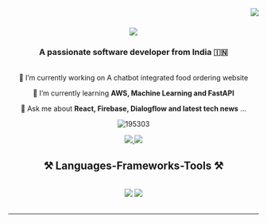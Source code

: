<img align="right" src="https://visitor-badge.laobi.icu/badge?page_id=Utkarshzzz.Utkarshzzz" />

<h1 align="center">
    <img src="https://readme-typing-svg.herokuapp.com/?font=Righteous&size=35&center=true&vCenter=true&width=500&height=70&duration=4000&lines=Hi+There!+👋;+I'm+Utkarsh+Mishra!;" />
</h1>

<h3 align="center">A passionate software developer from India 🇮🇳</h3>

<br/>
<div align="center">
🔭 I’m currently working on A chatbot integrated food ordering website
<br>


 🌱 I’m currently learning **AWS, Machine Learning and FastAPI**


 💬 Ask me about **React, Firebase, Dialogflow and latest tech news** ... 
 
 
![195303](https://github.com/user-attachments/assets/2b913ae7-4ba6-4b64-8fd9-4a1d6069ee44)

</div>
<div align="center"> 
  <a href="mailto:dcutkarsh@gmail.com">
    <img src="https://img.shields.io/badge/Gmail-333333?style=for-the-badge&logo=gmail&logoColor=red" />
  </a>
  <a href="https://www.linkedin.com/in/utkarsh-mishra-cs/" target="_blank">
    <img src="https://img.shields.io/badge/LinkedIn-0077B5?style=for-the-badge&logo=linkedin&logoColor=white" target="_blank" />
  </a>
  </a>
</div>
<h2 align="center">⚒️ Languages-Frameworks-Tools ⚒️</h2>
<br/>
<div align="center">
    <img src="https://skillicons.dev/icons?i=html,css,react,vscode,github" />
    <img src="https://skillicons.dev/icons?i=nodejs,python,cpp,firebase,c,java,fastapi" /><br>
</div>
<br/>
<hr/>

